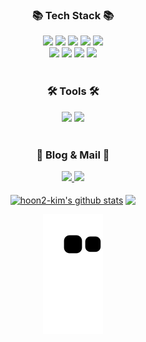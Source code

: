 

<div align="center">
  <h3> 📚 Tech Stack 📚 </h3>
</div>
<div align="center">
	<img src="https://img.shields.io/badge/JavaScript-F7DF1E?style=flat&logo=JavaScript&logoColor=white" />
  <img src="https://img.shields.io/badge/TypeScript-3178C6?style=flat&logo=TypeScript&logoColor=white" />
  <img src="https://img.shields.io/badge/Node.js-339933?style=flat&logo=Node.js&logoColor=white" />
  <img src="https://img.shields.io/badge/NestJS-E0234E?style=flat&logo=NestJS&logoColor=white" />
  <img src="https://img.shields.io/badge/GraphQL-E10098?style=flat&logo=GraphQL&logoColor=white" />
  <br>
	<img src="https://img.shields.io/badge/MySQL-4479A1?style=flat&logo=MySQL&logoColor=white" />
  <img src="https://img.shields.io/badge/MongoDB-47A248?style=flat&logo=MongoDB&logoColor=white" />
  <img src="https://img.shields.io/badge/Redis-DC382D?style=flat&logo=Redis&logoColor=white" />
  <img src="https://img.shields.io/badge/Docker-2496ED?style=flat&logo=Docker&logoColor=white" />
</div>
<br>
<div align="center">
  <h3> 🛠 Tools 🛠
</div>
<div align="center">
  <img src="https://img.shields.io/badge/Visual Studio Code-007ACC?style=flat&logo=Visual Studio Code&logoColor=white" />
  <img src="https://img.shields.io/badge/GitHub-181717?style=flat&logo=GitHub&logoColor=white" />
</div>
<br>
<div align="center">
  <h3> 🌈 Blog & Mail 🌈 </h3>
</div>
<div align="center">
  <a href="https://velog.io/@dev_hoon2">
    <img src="https://img.shields.io/badge/Velog-20C997?style=flat&logo=Velog&logoColor=white" />
  </a>
  <a href="mailto:gooaba1204@gmail.com">
    <img src="https://img.shields.io/badge/Gmail-EA4335?style=flat&logo=Gmail&logoColor=white" />
  </a>
</div>
<br>
<div align=center>
  <a href="https://github.com/hoon2-kim/github-readme-stats"><img align="center" src="https://github-readme-stats.vercel.app/api?username=hoon2-kim&show_icons=true&theme=buefy&count_private=true&hide_border=true" alt="hoon2-kim's github stats" /></a> 
  <a href="https://github.com/hoon2-kim/github-readme-stats"><img align="center" src="https://github-readme-stats.vercel.app/api/top-langs/?username=hoon2-kim&layout=compact&theme=buefy&hide_border=true" />
  </a> 



![snake gif](https://github.com/hoon2-kim/hoon2-kim/blob/output/github-contribution-grid-snake.svg)

  
</div>

